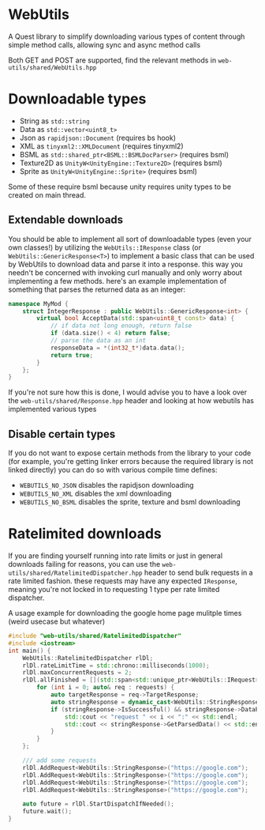 # WebUtils
A Quest library to simplify downloading various types of content through simple method calls, allowing sync and async method calls

Both GET and POST are supported, find the relevant methods in `web-utils/shared/WebUtils.hpp`

# Downloadable types
 - String as `std::string`
 - Data as `std::vector<uint8_t>`
 - Json as `rapidjson::Document` (requires bs hook)
 - XML as `tinyxml2::XMLDocument` (requires tinyxml2)
 - BSML as `std::shared_ptr<BSML::BSMLDocParser>` (requires bsml)
 - Texture2D as `UnityW<UnityEngine::Texture2D>` (requires bsml)
 - Sprite as `UnityW<UnityEngine::Sprite>` (requires bsml)

Some of these require bsml because unity requires unity types to be created on main thread.

## Extendable downloads
You should be able to implement all sort of downloadable types (even your own classes!) by utilizing the `WebUtils::IResponse` class (or `WebUtils::GenericResponse<T>`) to implement a basic class that can be used by WebUtils to download data and parse it into a response. this way you needn't be concerned with invoking curl manually and only worry about implementing a few methods. here's an example implementation of something that parses the returned data as an integer:

```c++
namespace MyMod {
    struct IntegerResponse : public WebUtils::GenericResponse<int> {
        virtual bool AcceptData(std::span<uint8_t const> data) {
            // if data not long enough, return false
            if (data.size() < 4) return false;
            // parse the data as an int
            responseData = *(int32_t*)data.data();
            return true;
        }
    };
}
```

If you're not sure how this is done, I would advise you to have a look over the `web-utils/shared/Response.hpp` header and looking at how webutils has implemented various types

## Disable certain types
If you do not want to expose certain methods from the library to your code (for example, you're getting linker errors because the required library is not linked directly) you can do so with various compile time defines:

 - `WEBUTILS_NO_JSON` disables the rapidjson downloading
 - `WEBUTILS_NO_XML` disables the xml downloading
 - `WEBUTILS_NO_BSML` disables the sprite, texture and bsml downloading

# Ratelimited downloads
If you are finding yourself running into rate limits or just in general downloads failing for reasons, you can use the `web-utils/shared/RatelimitedDispatcher.hpp` header to send bulk requests in a rate limited fashion. these requests may have any expected `IResponse`, meaning you're not locked in to requesting 1 type per rate limited dispatcher.

A usage example for downloading the google home page mulitple times (weird usecase but whatever)

```c++
#include "web-utils/shared/RatelimitedDispatcher"
#include <iostream>
int main() {
    WebUtils::RatelimitedDispatcher rlDl;
    rlDl.rateLimitTime = std::chrono::milliseconds(1000);
    rlDl.maxConcurrentRequests = 2;
    rlDl.allFinished = [](std::span<std::unique_ptr<WebUtils::IRequest> const> requests) {
        for (int i = 0; auto& req : requests) {
            auto targetResponse = req->TargetResponse;
            auto stringResponse = dynamic_cast<WebUtils::StringResponse*>(targetResponse);
            if (stringResponse->IsSuccessful() && stringResponse->DataParsedSuccessful()) {
                std::cout << "request " << i << ":" << std::endl;
                std::cout << stringResponse->GetParsedData() << std::endl;
            }
        }
    };

    /// add some requests
    rlDl.AddRequest<WebUtils::StringResponse>("https://google.com");
    rlDl.AddRequest<WebUtils::StringResponse>("https://google.com");
    rlDl.AddRequest<WebUtils::StringResponse>("https://google.com");
    rlDl.AddRequest<WebUtils::StringResponse>("https://google.com");

    auto future = rlDl.StartDispatchIfNeeded();
    future.wait();
}
```
